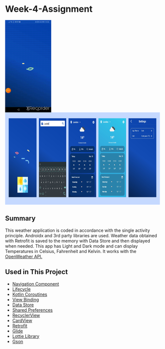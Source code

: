 # Week-4-Assignment

<img src="https://raw.githubusercontent.com/MrNirva/Patika-Pazarama-Bootcamp-Week-4-Task/main/WeatherApp/gif.gif" align="left" width="150" height="300"/>
<img src="https://raw.githubusercontent.com/MrNirva/Patika-Pazarama-Bootcamp-Week-4-Task/main/WeatherApp/ss.png" height="300" width="750" >

## Summary
This weather application is coded in accordance with the single activity principle. Androidx and 3rd party libraries are used. Weather data obtained with Retrofit is saved to the memory with Data Store and then displayed when needed. This app has Light and Dark mode and can display Temperatures in Celsius, Fahrenheit and Kelvin. 
It works with the [OpenWeather API.](https://openweathermap.org/)

## Used in This Project

* [Navigation Component](https://developer.android.com/guide/navigation)
* [Lifecycle](https://developer.android.com/jetpack/androidx/releases/lifecycle)
* [Kotlin Coroutines](https://developer.android.com/kotlin/coroutines)
* [View Binding](https://developer.android.com/topic/libraries/view-binding)
* [Data Store](https://developer.android.com/jetpack/androidx/releases/datastore)
* [Shared Preferences](https://developer.android.com/reference/android/content/SharedPreferences)
* [RecyclerView](https://developer.android.com/reference/androidx/recyclerview/widget/RecyclerView)
* [CardView](https://developer.android.com/jetpack/androidx/releases/cardview)
* [Retrofit](https://square.github.io/retrofit/)
* [Glide](https://github.com/bumptech/glide)
* [Lottie Library](https://github.com/airbnb/lottie-android)
* [Gson](https://github.com/google/gson)
